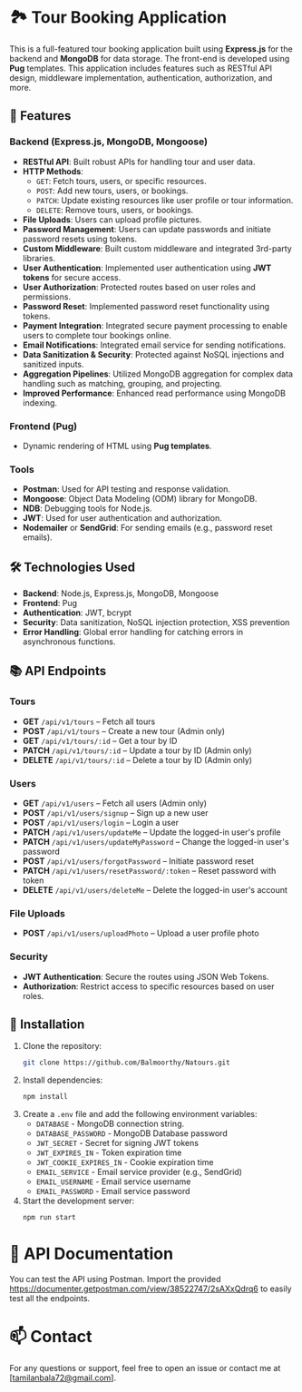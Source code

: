 # 🏞️ Tour Booking Application

This is a full-featured tour booking application built using **Express.js** for the backend and **MongoDB** for data storage. The front-end is developed using **Pug** templates. This application includes features such as RESTful API design, middleware implementation, authentication, authorization, and more.

## 🚀 Features

### Backend (Express.js, MongoDB, Mongoose)
- **RESTful API**: Built robust APIs for handling tour and user data.
- **HTTP Methods**:
  - `GET`: Fetch tours, users, or specific resources.
  - `POST`: Add new tours, users, or bookings.
  - `PATCH`: Update existing resources like user profile or tour information.
  - `DELETE`: Remove tours, users, or bookings.
- **File Uploads**: Users can upload profile pictures.
- **Password Management**: Users can update passwords and initiate password resets using tokens.
- **Custom Middleware**: Built custom middleware and integrated 3rd-party libraries.
- **User Authentication**: Implemented user authentication using **JWT tokens** for secure access.
- **User Authorization**: Protected routes based on user roles and permissions.
- **Password Reset**: Implemented password reset functionality using tokens.
- **Payment Integration**: Integrated secure payment processing to enable users to complete tour bookings online.
- **Email Notifications**: Integrated email service for sending notifications.
- **Data Sanitization & Security**: Protected against NoSQL injections and sanitized inputs.
- **Aggregation Pipelines**: Utilized MongoDB aggregation for complex data handling such as matching, grouping, and projecting.
- **Improved Performance**: Enhanced read performance using MongoDB indexing.

### Frontend (Pug)
- Dynamic rendering of HTML using **Pug templates**.

### Tools
- **Postman**: Used for API testing and response validation.
- **Mongoose**: Object Data Modeling (ODM) library for MongoDB.
- **NDB**: Debugging tools for Node.js.
- **JWT**: Used for user authentication and authorization.
- **Nodemailer** or **SendGrid**: For sending emails (e.g., password reset emails).

## 🛠️ Technologies Used
- **Backend**: Node.js, Express.js, MongoDB, Mongoose
- **Frontend**: Pug
- **Authentication**: JWT, bcrypt
- **Security**: Data sanitization, NoSQL injection protection, XSS prevention
- **Error Handling**: Global error handling for catching errors in asynchronous functions.

## 📚 API Endpoints

### Tours
- **GET** `/api/v1/tours` – Fetch all tours
- **POST** `/api/v1/tours` – Create a new tour (Admin only)
- **GET** `/api/v1/tours/:id` – Get a tour by ID
- **PATCH** `/api/v1/tours/:id` – Update a tour by ID (Admin only)
- **DELETE** `/api/v1/tours/:id` – Delete a tour by ID (Admin only)

### Users
- **GET** `/api/v1/users` – Fetch all users (Admin only)
- **POST** `/api/v1/users/signup` – Sign up a new user
- **POST** `/api/v1/users/login` – Login a user
- **PATCH** `/api/v1/users/updateMe` – Update the logged-in user's profile
- **PATCH** `/api/v1/users/updateMyPassword` – Change the logged-in user's password
- **POST** `/api/v1/users/forgotPassword` – Initiate password reset
- **PATCH** `/api/v1/users/resetPassword/:token` – Reset password with token
- **DELETE** `/api/v1/users/deleteMe` – Delete the logged-in user's account

### File Uploads
- **POST** `/api/v1/users/uploadPhoto` – Upload a user profile photo

### Security
- **JWT Authentication**: Secure the routes using JSON Web Tokens.
- **Authorization**: Restrict access to specific resources based on user roles.

## 🧰 Installation

1. Clone the repository:
   ```bash
   git clone https://github.com/Balmoorthy/Natours.git   
2. Install dependencies:
   ```bash
   npm install
3. Create a `.env` file and add the following environment variables:
   - `DATABASE` - MongoDB connection string. 
   - `DATABASE_PASSWORD` - MongoDB Database password 
   - `JWT_SECRET` - Secret for signing JWT tokens 
   - `JWT_EXPIRES_IN` - Token expiration time
   - `JWT_COOKIE_EXPIRES_IN` - Cookie expiration time 
   - `EMAIL_SERVICE` - Email service provider (e.g., SendGrid) 
   - `EMAIL_USERNAME` -  Email service username
   - `EMAIL_PASSWORD` - Email service password
4. Start the development server:
   ```bash
   npm run start

# 📄 API Documentation

You can test the API using Postman. Import the provided https://documenter.getpostman.com/view/38522747/2sAXxQdrq6 to easily test all the endpoints.

# 📫 Contact

For any questions or support, feel free to open an issue or contact me at [tamilanbala72@gmail.com].
